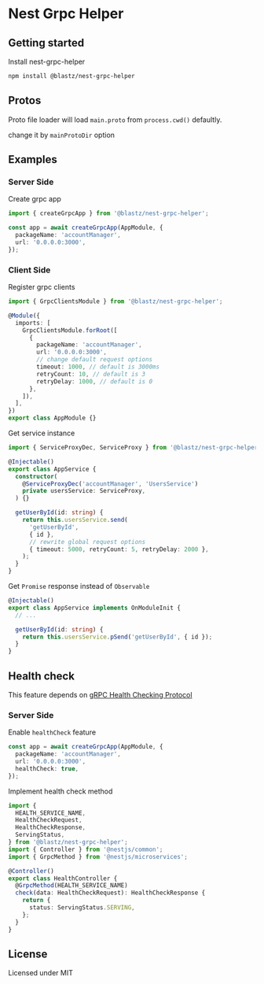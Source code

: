 # Nest Grpc Helper

## Getting started

Install nest-grpc-helper

```bash
npm install @blastz/nest-grpc-helper
```

## Protos

Proto file loader will load `main.proto` from `process.cwd()` defaultly.

change it by `mainProtoDir` option

## Examples

### Server Side

Create grpc app

```ts
import { createGrpcApp } from '@blastz/nest-grpc-helper';

const app = await createGrpcApp(AppModule, {
  packageName: 'accountManager',
  url: '0.0.0.0:3000',
});
```

### Client Side

Register grpc clients

```ts
import { GrpcClientsModule } from '@blastz/nest-grpc-helper';

@Module({
  imports: [
    GrpcClientsModule.forRoot([
      {
        packageName: 'accountManager',
        url: '0.0.0.0:3000',
        // change default request options
        timeout: 1000, // default is 3000ms
        retryCount: 10, // default is 3
        retryDelay: 1000, // default is 0
      },
    ]),
  ],
})
export class AppModule {}
```

Get service instance

```ts
import { ServiceProxyDec, ServiceProxy } from '@blastz/nest-grpc-helper';

@Injectable()
export class AppService {
  constructor(
    @ServiceProxyDec('accountManager', 'UsersService')
    private usersService: ServiceProxy,
  ) {}

  getUserById(id: string) {
    return this.usersService.send(
      'getUserById',
      { id },
      // rewrite global request options
      { timeout: 5000, retryCount: 5, retryDelay: 2000 },
    );
  }
}
```

Get `Promise` response instead of `Observable`

```ts
@Injectable()
export class AppService implements OnModuleInit {
  // ...

  getUserById(id: string) {
    return this.usersService.pSend('getUserById', { id });
  }
}
```

## Health check

This feature depends on [gRPC Health Checking Protocol](https://github.com/grpc/grpc/blob/master/doc/health-checking.md)

### Server Side

Enable `healthCheck` feature

```ts
const app = await createGrpcApp(AppModule, {
  packageName: 'accountManager',
  url: '0.0.0.0:3000',
  healthCheck: true,
});
```

Implement health check method

```ts
import {
  HEALTH_SERVICE_NAME,
  HealthCheckRequest,
  HealthCheckResponse,
  ServingStatus,
} from '@blastz/nest-grpc-helper';
import { Controller } from '@nestjs/common';
import { GrpcMethod } from '@nestjs/microservices';

@Controller()
export class HealthController {
  @GrpcMethod(HEALTH_SERVICE_NAME)
  check(data: HealthCheckRequest): HealthCheckResponse {
    return {
      status: ServingStatus.SERVING,
    };
  }
}
```

## License

Licensed under MIT
